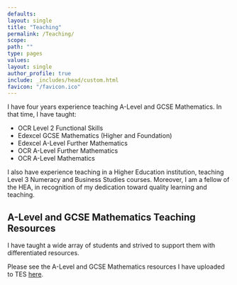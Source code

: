 ```yaml
---
defaults:
layout: single
title: "Teaching"
permalink: /Teaching/
scope:
path: ""
type: pages
values:
layout: single
author_profile: true
include: _includes/head/custom.html
favicon: "/favicon.ico"
---
```


I have four years experience teaching A-Level and GCSE Mathematics. In that time, I have taught:
- OCR Level 2 Functional Skills
- Edexcel GCSE Mathematics (Higher and Foundation)
- Edexcel A-Level Further Mathematics
- OCR A-Level Further Mathematics
- OCR A-Level Mathematics

I also have experience teaching in a Higher Education institution, teaching Level 3 Numeracy and Business Studies courses. Moreover, I am a fellow of the HEA, in recognition of my dedication toward quality learning and teaching. 

## A-Level and GCSE Mathematics Teaching Resources

I have taught a wide array of students and strived to support them with differentiated resources. 

Please see the A-Level and GCSE Mathematics resources I have uploaded to TES [here](https://www.tes.com/teaching-resources/shop/DannyCMarshall).

